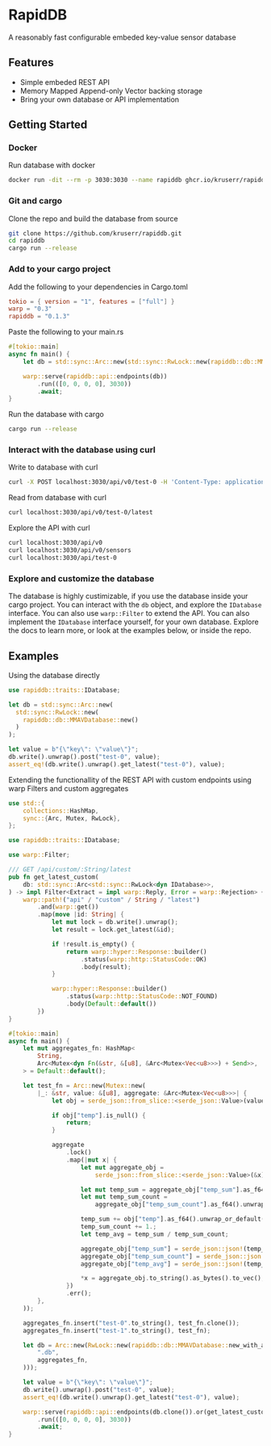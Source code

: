 # RapidDB
A reasonably fast configurable embeded key-value sensor database

## Features
- Simple embeded REST API
- Memory Mapped Append-only Vector backing storage
- Bring your own database or API implementation

## Getting Started
### Docker
Run database with docker
```bash
docker run -dit --rm -p 3030:3030 --name rapiddb ghcr.io/kruserr/rapiddb/rapiddb
```

### Git and cargo
Clone the repo and build the database from source
```bash
git clone https://github.com/kruserr/rapiddb.git
cd rapiddb
cargo run --release
```

### Add to your cargo project
Add the following to your dependencies in Cargo.toml
```toml
tokio = { version = "1", features = ["full"] }
warp = "0.3"
rapiddb = "0.1.3"
```

Paste the following to your main.rs
```rust
#[tokio::main]
async fn main() {
    let db = std::sync::Arc::new(std::sync::RwLock::new(rapiddb::db::MMAVDatabase::new()));

    warp::serve(rapiddb::api::endpoints(db))
        .run(([0, 0, 0, 0], 3030))
        .await;
}
```

Run the database with cargo
```bash
cargo run --release
```

### Interact with the database using curl
Write to database with curl
```bash
curl -X POST localhost:3030/api/v0/test-0 -H 'Content-Type: application/json' -d '{"temp":4.00}'
```

Read from database with curl
```bash
curl localhost:3030/api/v0/test-0/latest
```

Explore the API with curl
```bash
curl localhost:3030/api/v0
curl localhost:3030/api/v0/sensors
curl localhost:3030/api/test-0
```

### Explore and customize the database
The database is highly custimizable, if you use the database inside your cargo project. You can interact with the `db` object, and explore the `IDatabase` interface. You can also use `warp::Filter` to extend the API. You can also implement the `IDatabase` interface yourself, for your own database.
Explore the docs to learn more, or look at the examples below, or inside the repo.

## Examples
Using the database directly
```rust
use rapiddb::traits::IDatabase;

let db = std::sync::Arc::new(
  std::sync::RwLock::new(
    rapiddb::db::MMAVDatabase::new()
  )
);

let value = b"{\"key\": \"value\"}";
db.write().unwrap().post("test-0", value);
assert_eq!(db.write().unwrap().get_latest("test-0"), value);
```

Extending the functionallity of the REST API with custom endpoints using warp Filters and custom aggregates
```rust
use std::{
    collections::HashMap,
    sync::{Arc, Mutex, RwLock},
};

use rapiddb::traits::IDatabase;

use warp::Filter;

/// GET /api/custom/:String/latest
pub fn get_latest_custom(
    db: std::sync::Arc<std::sync::RwLock<dyn IDatabase>>,
) -> impl Filter<Extract = impl warp::Reply, Error = warp::Rejection> + Clone {
    warp::path!("api" / "custom" / String / "latest")
        .and(warp::get())
        .map(move |id: String| {
            let mut lock = db.write().unwrap();
            let result = lock.get_latest(&id);

            if !result.is_empty() {
                return warp::hyper::Response::builder()
                    .status(warp::http::StatusCode::OK)
                    .body(result);
            }

            warp::hyper::Response::builder()
                .status(warp::http::StatusCode::NOT_FOUND)
                .body(Default::default())
        })
}

#[tokio::main]
async fn main() {
    let mut aggregates_fn: HashMap<
        String,
        Arc<Mutex<dyn Fn(&str, &[u8], &Arc<Mutex<Vec<u8>>>) + Send>>,
    > = Default::default();

    let test_fn = Arc::new(Mutex::new(
        |_: &str, value: &[u8], aggregate: &Arc<Mutex<Vec<u8>>>| {
            let obj = serde_json::from_slice::<serde_json::Value>(value).unwrap_or_default();

            if obj["temp"].is_null() {
                return;
            }

            aggregate
                .lock()
                .map(|mut x| {
                    let mut aggregate_obj =
                        serde_json::from_slice::<serde_json::Value>(&x).unwrap_or_default();

                    let mut temp_sum = aggregate_obj["temp_sum"].as_f64().unwrap_or_default();
                    let mut temp_sum_count =
                        aggregate_obj["temp_sum_count"].as_f64().unwrap_or_default();

                    temp_sum += obj["temp"].as_f64().unwrap_or_default();
                    temp_sum_count += 1.;
                    let temp_avg = temp_sum / temp_sum_count;

                    aggregate_obj["temp_sum"] = serde_json::json!(temp_sum);
                    aggregate_obj["temp_sum_count"] = serde_json::json!(temp_sum_count);
                    aggregate_obj["temp_avg"] = serde_json::json!(temp_avg);

                    *x = aggregate_obj.to_string().as_bytes().to_vec();
                })
                .err();
        },
    ));

    aggregates_fn.insert("test-0".to_string(), test_fn.clone());
    aggregates_fn.insert("test-1".to_string(), test_fn);

    let db = Arc::new(RwLock::new(rapiddb::db::MMAVDatabase::new_with_all(
        ".db",
        aggregates_fn,
    )));

    let value = b"{\"key\": \"value\"}";
    db.write().unwrap().post("test-0", value);
    assert_eq!(db.write().unwrap().get_latest("test-0"), value);

    warp::serve(rapiddb::api::endpoints(db.clone()).or(get_latest_custom(db)))
        .run(([0, 0, 0, 0], 3030))
        .await;
}
```
